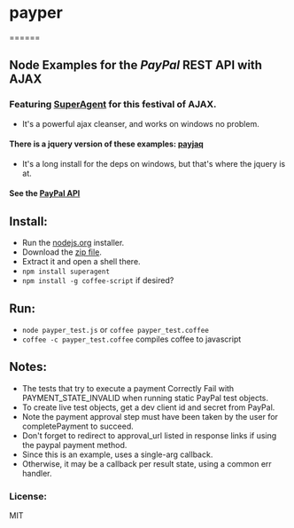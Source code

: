 ###
# payper
======

## Node Examples for the _PayPal_ REST API with AJAX


### Featuring [SuperAgent](https://github.com/visionmedia/superagent) for this festival of AJAX.
- It's a powerful ajax cleanser, and works on windows no problem.

#### There is a jquery version of these examples: __[payjaq](https://github.com/apelade/payjaq)__
- It's a long install for the deps on windows, but that's where the jquery is at.

#### See the [PayPal API](https://developer.paypal.com/webapps/developer/docs/api)


## Install:
- Run the [nodejs.org](http://nodejs.org) installer.
- Download the [zip file](https://github.com/apelade/payper/archive/master.zip).
- Extract it and open a shell there.
- `npm install superagent`
- `npm install -g coffee-script` if desired?


## Run:
- `node payper_test.js` or `coffee payper_test.coffee`
- `coffee -c payper_test.coffee` compiles coffee to javascript


## Notes: 
- The tests that try to execute a payment Correctly Fail with PAYMENT_STATE_INVALID 
  when running static PayPal test objects.
- To create live test objects, get a dev client id and secret from PayPal.
- Note the payment approval step must have been taken by the user for
  completePayment to succeed.
- Don't forget to redirect to approval_url listed in response links if using
  the paypal payment method.
- Since this is an example, uses a single-arg callback.
- Otherwise, it may be a callback per result state, using a common err handler.

### License:
MIT 

